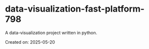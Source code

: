 # data-visualization-fast-platform-798

A data-visualization project written in python.

Created on: 2025-05-20
